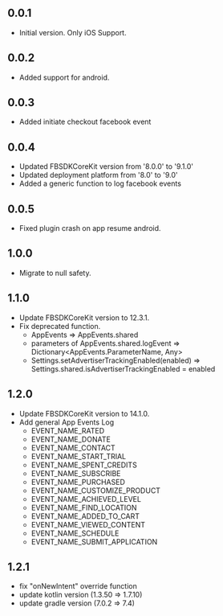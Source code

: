 ## 0.0.1

- Initial version. Only iOS Support.

## 0.0.2

- Added support for android.

## 0.0.3

- Added initiate checkout facebook event

## 0.0.4

- Updated FBSDKCoreKit version from '8.0.0' to '9.1.0'
- Updated deployment platform from '8.0' to '9.0'
- Added a generic function to log facebook events

## 0.0.5

- Fixed plugin crash on app resume android.

## 1.0.0

- Migrate to null safety.

## 1.1.0

- Update FBSDKCoreKit version to 12.3.1.
- Fix deprecated function.
    - AppEvents => AppEvents.shared
    - parameters of AppEvents.shared.logEvent => Dictionary<AppEvents.ParameterName, Any>
    - Settings.setAdvertiserTrackingEnabled(enabled) => Settings.shared.isAdvertiserTrackingEnabled = enabled

## 1.2.0

- Update FBSDKCoreKit version to 14.1.0.
- Add general App Events Log
  - EVENT_NAME_RATED
  - EVENT_NAME_DONATE
  - EVENT_NAME_CONTACT
  - EVENT_NAME_START_TRIAL
  - EVENT_NAME_SPENT_CREDITS
  - EVENT_NAME_SUBSCRIBE
  - EVENT_NAME_PURCHASED
  - EVENT_NAME_CUSTOMIZE_PRODUCT
  - EVENT_NAME_ACHIEVED_LEVEL
  - EVENT_NAME_FIND_LOCATION
  - EVENT_NAME_ADDED_TO_CART
  - EVENT_NAME_VIEWED_CONTENT
  - EVENT_NAME_SCHEDULE
  - EVENT_NAME_SUBMIT_APPLICATION

## 1.2.1
- fix "onNewIntent" override function
- update kotlin version (1.3.50 => 1.7.10)
- update gradle version (7.0.2 => 7.4)